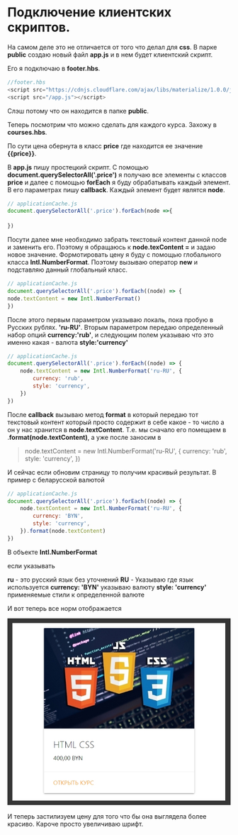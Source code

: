 # Подключение клиентских скриптов.

На самом деле это не отличается от того что делал для **css**. 
В парке **public** создаю новый файл **app.js** и в нем будет клиентский скрипт.

Его я подключаю в **footer.hbs**.

```js
//footer.hbs
<script src="https://cdnjs.cloudflare.com/ajax/libs/materialize/1.0.0/js/materialize.min.js"></script>
<script src="/app.js"></script>
```

Слэш потому что он находится в папке **public**.

Теперь посмотрим что можно сделать для каждого курса. Захожу в **courses.hbs**. 

По сути цена обернута в класс **price** где находится ее значение **{{price}}**.

В **app.js** пишу простецкий скрипт. С помощью **document.querySelectorAll('.price')** я получаю все элементы с классов **price** и далее с помощью **forEach** я буду обрабатывать каждый элемент. В его параметрах пишу **callback**. Каждый элемент будет являтся **node**.

```js
// applicationCache.js
document.querySelectorAll('.price').forEach(node =>{

})
```

Посути далее мне необходимо забрать текстовый контент данной node и заменить его. Поэтому я обращаюсь к **node.texContent =** и задаю новое значение. Формотировать цену я буду с помощью глобального класса **Intl.NumberFormat**. Поэтому вызываю оператор **new** и подставляю данный глобальный класс.

```js
// applicationCache.js
document.querySelectorAll('.price').forEach((node) => {
node.textContent = new Intl.NumberFormat()
})
```

После этого первым параметром указываю локаль, пока пробую в Русских рублях. **'ru-RU'**. Вторым параметром передаю определенный набор опций **currency:'rub'**, и следующим полем указываю что это именно какая - валюта **style:'currency'**

```js
// applicationCache.js
document.querySelectorAll('.price').forEach((node) => {
    node.textContent = new Intl.NumberFormat('ru-RU', {
        currency: 'rub',
        style: 'currency',
    })
})
```

После **callback** вызываю метод **format** в который передаю тот текстовый контент который просто содержит в себе какое - то число а он у нас хранится в **node.textContent**. Т.е. мы сначало его помещаем в .**format(node.textContent)**, а уже после заносим в 

> node.textContent = new Intl.NumberFormat('ru-RU', {
        currency: 'rub',
        style: 'currency',
    })

И сейчас если обновим страницу то получим красивый результат. B пример с беларусской валютой

```js
// applicationCache.js
document.querySelectorAll('.price').forEach((node) => {
	node.textContent = new Intl.NumberFormat('ru-RU', {
		currency: 'BYN',
		style: 'currency',
	}).format(node.textContent)
})
```

В объекте **Intl.NumberFormat**

если указывать 

**ru** - это русский язык без уточнений
**RU** - Указываю где язык используется
**currency: 'BYN'** указываю валюту
**style: 'currency'** применяемые стили к определенной валюте

 И вот теперь все норм отображается

![](img/065.jpg)

И теперь застилизуем цену для того что бы она выглядела более красиво. Кароче просто увеличиваю шрифт.
